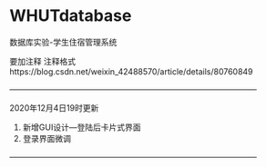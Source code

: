 # WHUTdatabase
数据库实验-学生住宿管理系统

要加注释
注释格式https://blog.csdn.net/weixin_42488570/article/details/80760849

———————————————————————————————

2020年12月4日19时更新

1. 新增GUI设计—登陆后卡片式界面
2. 登录界面微调

———————————————————————————————
